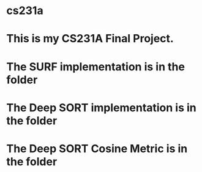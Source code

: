 # cs231a

# This is my CS231A Final Project.
# The SURF implementation is in the folder
# The Deep SORT implementation is in the folder
# The Deep SORT Cosine Metric is in the folder

